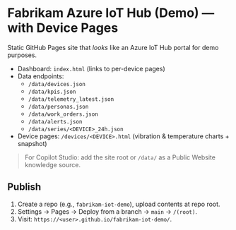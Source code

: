 # Fabrikam Azure IoT Hub (Demo) — with Device Pages

Static GitHub Pages site that *looks* like an Azure IoT Hub portal for demo purposes.

- Dashboard: `index.html` (links to per-device pages)
- Data endpoints:
  - `/data/devices.json`
  - `/data/kpis.json`
  - `/data/telemetry_latest.json`
  - `/data/personas.json`
  - `/data/work_orders.json`
  - `/data/alerts.json`
  - `/data/series/<DEVICE>_24h.json`
- Device pages: `/devices/<DEVICE>.html` (vibration & temperature charts + snapshot)

> For Copilot Studio: add the site root or `/data/` as a Public Website knowledge source.

## Publish
1) Create a repo (e.g., `fabrikam-iot-demo`), upload contents at repo root.
2) Settings → Pages → Deploy from a branch → `main` → `/(root)`.
3) Visit: `https://<user>.github.io/fabrikam-iot-demo/`.
